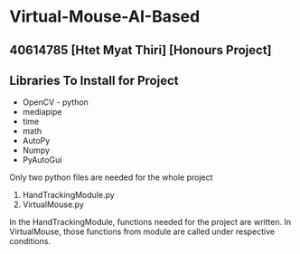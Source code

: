 # Virtual-Mouse-AI-Based
## 40614785 [Htet Myat Thiri] [Honours Project]

## Libraries To Install for Project
- OpenCV - python
- mediapipe
- time
- math
- AutoPy
- Numpy
- PyAutoGui

Only two python files are needed for the whole project 
1. HandTrackingModule.py
2. VirtualMouse.py

In the HandTrackingModule, functions needed for the project are written.
In VirtualMouse, those functions from module are called under respective conditions.

